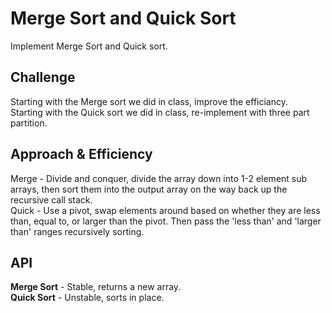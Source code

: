 # Merge Sort and Quick Sort  
Implement Merge Sort and Quick sort.  
  
## Challenge  
Starting with the Merge sort we did in class, improve the efficiancy.  
Starting with the Quick sort we did in class, re-implement with three part partition.  
  
## Approach & Efficiency   
Merge - Divide and conquer, divide the array down into 1-2 element sub arrays, then sort them into the output array on the way back up the recursive call stack.  
Quick - Use a pivot, swap elements around based on whether they are less than, equal to, or larger than the pivot. Then pass the 'less than' and 'larger than' ranges recursively sorting.    
  
## API  
  
**Merge Sort** - Stable, returns a new array.  
**Quick Sort** - Unstable, sorts in place.  